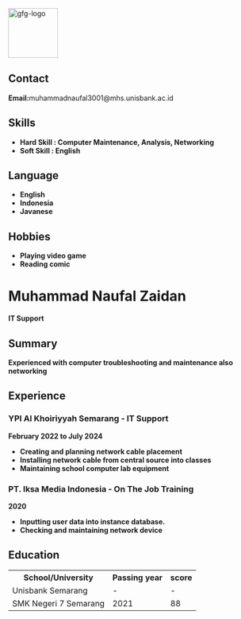 
<html lang="en">
 
<head>
    <meta charset="UTF-8">
    <meta http-equiv="X-UA-Compatible"
          content="IE=edge">
    <meta name="viewport"
          content="width=device-width, 
                   initial-scale=1.0">
    <link rel="stylesheet"
          href="resume.css">
</head>
 
<body>
    <div class="full">
        <div class="left">
            <div class="image">
                <img src=
"https://media.geeksforgeeks.org/wp-content/uploads/20220202083519/gfglogo.png"
                     alt="gfg-logo"
                     style="width:100px;
                            height:100px;">
            </div>
            <div class="Contact">
                <h2>Contact</h2>
                <p>
                      <b>Email:</b>muhammadnaufal3001@mhs.unisbank.ac.id
                  </p>
            </div>
            <div class="Skills">
                <h2>Skills</h2>
                <ul>
                    <li>
                          <b>Hard Skill :
                            Computer Maintenance, Analysis, Networking</b>
                      </li>
                    <li>
                          <b>Soft Skill : English
                      </li>
                </ul>
            </div>
            <div class="Language">
                <h2>Language</h2>
                <ul>
                    <li>English</li>
                    <li>Indonesia</li>
                    <li>Javanese</li>
                </ul>
            </div>
            <div class="Hobbies">
                <h2>Hobbies</h2>
                <ul>
                    <li>Playing video game</li>
                    <li>Reading comic</li>
                </ul>
            </div>
        </div>
        <div class="right">
            <div class="name">
                <h1>Muhammad Naufal Zaidan</h1>
            </div>
            <div class="title">
                <p>IT Support</p>
            </div>
            <div class="Summary">
                <h2>Summary</h2>
                <p>
                      Experienced with computer troubleshooting and maintenance also networking
                </p>
            </div>
            <div class="Experience">
                <h2>Experience</h2>
                <h3>YPI Al Khoiriyyah Semarang - IT Support</h3>
                <p>February 2022 to July 2024</p>
                <ul>
                    <li>
                        Creating and planning network cable placement
                      </li>
                    <li>
                        Installing network cable from central source into classes
                      </li>
                    <li>
                        Maintaining school computer lab equipment
                      </li>
                </ul>
                <h3>PT. Iksa Media Indonesia - On The Job Training</h3>
                <p>2020</p>
                <ul>
                    <li>
                          Inputting user data into instance database.
                      </li>
                    <li>Checking and maintaining network device</li>
                </ul>
            </div>
            <div class="Education">
                <h2>Education</h2>
                <table>
                    <tr>
                        <th>School/University  </th>
                        <th>Passing year  </th>
                        <th>score</th>
                    </tr>
                    <tr>
                        <td>Unisbank Semarang</td>
                        <td>-</td>
                        <td>-</td>
                    </tr>
                    <tr>
                        <td>SMK Negeri 7 Semarang</td>
                        <td>2021</td>
                        <td>88</td>
                    </tr>
                </table>
            </div>
</body>
 
</html>
